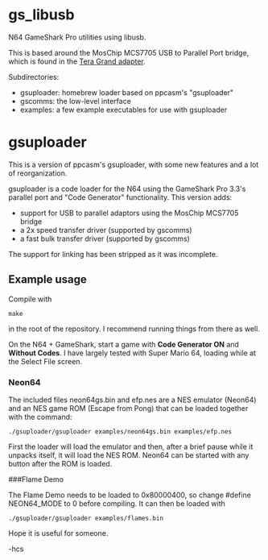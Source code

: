 gs_libusb
=========

N64 GameShark Pro utilities using libusb.

This is based around the MosChip MCS7705 USB to Parallel Port bridge, which is
found in the [Tera Grand adapter][teragrand].

Subdirectories:
- gsuploader: homebrew loader based on ppcasm's "gsuploader"
- gscomms: the low-level interface
- examples: a few example executables for use with gsuploader

[teragrand]: http://www.teragrand.com/product-p/usb-ve349.htm


# gsuploader

This is a version of ppcasm's gsuploader, with some new features and a lot of
reorganization.

gsuploader is a code loader for the N64 using the GameShark Pro 3.3's
parallel port and "Code Generator" functionality. This version adds:

- support for USB to parallel adaptors using the MosChip MCS7705 bridge
- a 2x speed transfer driver (supported by gscomms)
- a fast bulk transfer driver (supported by gscomms)

The support for linking has been stripped as it was incomplete.

## Example usage

Compile with

    make

in the root of the repository. I recommend running things from there as well.

On the N64 + GameShark, start a game with **Code Generator ON** and
**Without Codes**. I have largely tested with Super Mario 64, loading while at
the Select File screen.

### Neon64

The included files neon64gs.bin and efp.nes are a NES emulator (Neon64)
and an NES game ROM (Escape from Pong) that can be loaded together with
the command:

    ./gsuploader/gsuploader examples/neon64gs.bin examples/efp.nes

First the loader will load the emulator and then, after a brief pause while it
unpacks itself, it will load the NES ROM. Neon64 can be started with any button
after the ROM is loaded.

###Flame Demo

The Flame Demo needs to be loaded to 0x80000400, so change #define NEON64_MODE
to 0 before compiling. It can then be loaded with

    ./gsuploader/gsuploader examples/flames.bin

Hope it is useful for someone.

-hcs
